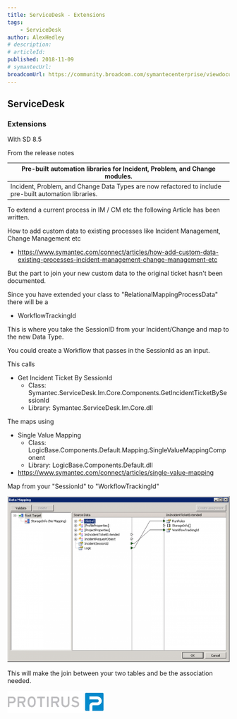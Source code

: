 ```yaml
---
title: ServiceDesk - Extensions
tags:
    - ServiceDesk
author: AlexHedley
# description: 
# articleId: 
published: 2018-11-09
# symantecUrl:
broadcomUrl: https://community.broadcom.com/symantecenterprise/viewdocument/servicedesk-extensions?CommunityKey=04ead5e9-3643-4118-b853-afa5a58710c6&tab=librarydocuments
---
```


## ServiceDesk
  
### Extensions

With SD 8.5
  
From the release notes

| Pre-built automation libraries for Incident, Problem, and Change modules. |
| --- |
| Incident, Problem, and Change Data Types are now refactored to include pre-built automation libraries. |

To extend a current process in IM / CM etc the following Article has been written.

How to add custom data to existing processes like Incident Management, Change Management etc
  
- https://www.symantec.com/connect/articles/how-add-custom-data-existing-processes-incident-management-change-management-etc

But the part to join your new custom data to the original ticket hasn't been documented.

Since you have extended your class to "RelationalMappingProcessData" there will be a

- WorkflowTrackingId

This is where you take the SessionID from your Incident/Change and map to the new Data Type.

You could create a Workflow that passes in the SessionId as an input.
  
This calls

- Get Incident Ticket By SessionId
    - Class: Symantec.ServiceDesk.Im.Core.Components.GetIncidentTicketBySessionId
    - Library: Symantec.ServiceDesk.Im.Core.dll

The maps using

- Single Value Mapping
    - Class: LogicBase.Components.Default.Mapping.SingleValueMappingComponent
    - Library: LogicBase.Components.Default.dll
- https://www.symantec.com/connect/articles/single-value-mapping

Map from your "SessionId" to "WorkflowTrackingId"
  
![ServiceDeskExtendedMapping](images\ServiceDeskExtendedMapping.png)
  
This will make the join between your two tables and be the association needed.

[![Protirus](images\Protirus.png)](https://www.protirus.com/)
